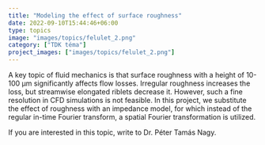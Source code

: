 ```yaml
---
title: "Modeling the effect of surface roughness"
date: 2022-09-10T15:44:46+06:00
type: topics
image: "images/topics/felulet_2.png"
category: ["TDK téma"]
project_images: ["images/topics/felulet_2.png"]
---
```


A key topic of fluid mechanics is that surface roughness with a height of 10-100 μm significantly affects flow losses. Irregular roughness increases the loss, but streamwise elongated riblets decrease it. However, such a fine resolution in CFD simulations is not feasible. In this project, we substitute the effect of roughness with an impedance model, for which instead of the regular in-time Fourier transform, a spatial Fourier transformation is utilized.   

If you are interested in this topic, write to Dr. Péter Tamás Nagy.
